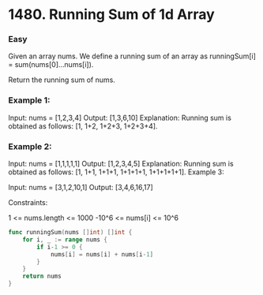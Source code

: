 # 1480. Running Sum of 1d Array

### Easy

Given an array nums. We define a running sum of an array as runningSum[i] = sum(nums[0]…nums[i]).

Return the running sum of nums.

### Example 1:

Input: nums = [1,2,3,4]
Output: [1,3,6,10]
Explanation: Running sum is obtained as follows: [1, 1+2, 1+2+3, 1+2+3+4].

### Example 2:

Input: nums = [1,1,1,1,1]
Output: [1,2,3,4,5]
Explanation: Running sum is obtained as follows: [1, 1+1, 1+1+1, 1+1+1+1, 1+1+1+1+1].
Example 3:

Input: nums = [3,1,2,10,1]
Output: [3,4,6,16,17]

Constraints:

1 <= nums.length <= 1000
-10^6 <= nums[i] <= 10^6

```go
func runningSum(nums []int) []int {
	for i, _ := range nums {
		if i-1 >= 0 {
			nums[i] = nums[i] + nums[i-1]
		}
	}
	return nums
}
```
